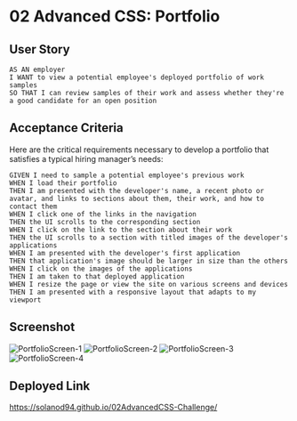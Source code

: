 # 02 Advanced CSS: Portfolio
 
## User Story

```
AS AN employer
I WANT to view a potential employee's deployed portfolio of work samples
SO THAT I can review samples of their work and assess whether they're a good candidate for an open position
```


## Acceptance Criteria

Here are the critical requirements necessary to develop a portfolio that satisfies a typical hiring manager’s needs:

```
GIVEN I need to sample a potential employee's previous work
WHEN I load their portfolio
THEN I am presented with the developer's name, a recent photo or avatar, and links to sections about them, their work, and how to contact them
WHEN I click one of the links in the navigation
THEN the UI scrolls to the corresponding section
WHEN I click on the link to the section about their work
THEN the UI scrolls to a section with titled images of the developer's applications
WHEN I am presented with the developer's first application
THEN that application's image should be larger in size than the others
WHEN I click on the images of the applications
THEN I am taken to that deployed application
WHEN I resize the page or view the site on various screens and devices
THEN I am presented with a responsive layout that adapts to my viewport
```


## Screenshot
![PortfolioScreen-1](https://user-images.githubusercontent.com/117420563/214721099-8405e91a-1d35-4034-be89-1e67aef1d64a.png)
![PortfolioScreen-2](https://user-images.githubusercontent.com/117420563/214720893-aee3076c-c011-4e7f-ac6b-0018615b085a.png)
![PortfolioScreen-3](https://user-images.githubusercontent.com/117420563/214720922-8a2538a8-ae0d-494f-8a8c-3428e6a56bfa.png)
![PortfolioScreen-4](https://user-images.githubusercontent.com/117420563/214720908-53dd54c5-47b8-49a6-8316-012bef478ab8.png)


## Deployed Link
https://solanod94.github.io/02AdvancedCSS-Challenge/
